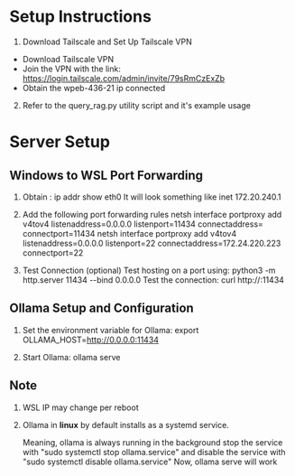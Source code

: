 # Setup Instructions


1. Download Tailscale and Set Up Tailscale VPN
 - Download Tailscale VPN
 - Join the VPN with the link: https://login.tailscale.com/admin/invite/79sRmCzExZb
 - Obtain the wpeb-436-21 ip connected

2. Refer to the query_rag.py utility script and it's example usage



# Server Setup

## Windows to WSL Port Forwarding

1. Obtain <wsl-ip>:
    ip addr show eth0
    It will look something like inet 172.20.240.1

2. Add the following port forwarding rules
    netsh interface portproxy add v4tov4 listenaddress=0.0.0.0 listenport=11434 connectaddress=<wsl-ip> connectport=11434
    netsh interface portproxy add v4tov4 listenaddress=0.0.0.0 listenport=22 connectaddress=172.24.220.223 connectport=22

3. Test Connection (optional)
    Test hosting on a port using:
        python3 -m http.server 11434 --bind 0.0.0.0
    Test the connection:
        curl http://<tailscale-ip>:11434



## Ollama Setup and Configuration

1. Set the environment variable for Ollama:
    export OLLAMA_HOST=http://0.0.0.0:11434

2. Start Ollama:
    ollama serve



## Note

1. WSL IP may change per reboot

2. Ollama in **linux** by default installs as a systemd service. 

    Meaning, ollama is always running in the background 
        stop the service with "sudo systemctl stop ollama.service" 
        and disable the service with "sudo systemctl disable ollama.service"
        Now, ollama serve will work